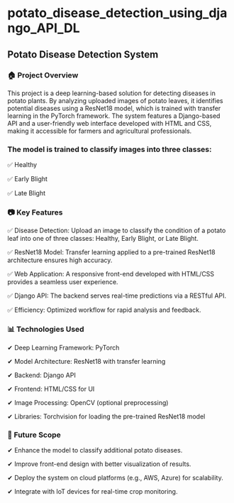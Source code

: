 # potato_disease_detection_using_django_API_DL

## Potato Disease Detection System

### 🏠 Project Overview

This project is a deep learning-based solution for detecting diseases in potato plants. By analyzing uploaded images of potato leaves, it identifies potential diseases using a ResNet18 model, which is trained with transfer learning in the PyTorch framework. The system features a Django-based API and a user-friendly web interface developed with HTML and CSS, making it accessible for farmers and agricultural professionals.

### The model is trained to classify images into three classes:

  ✅ Healthy

  ✅ Early Blight

  ✅ Late Blight

### 📷 Key Features

✅ Disease Detection: Upload an image to classify the condition of a potato leaf into one of three classes: Healthy, Early Blight, or Late Blight.

✅ ResNet18 Model: Transfer learning applied to a pre-trained ResNet18 architecture ensures high accuracy.

✅ Web Application: A responsive front-end developed with HTML/CSS provides a seamless user experience.

✅ Django API: The backend serves real-time predictions via a RESTful API.

✅ Efficiency: Optimized workflow for rapid analysis and feedback.

### 📊 Technologies Used

✔ Deep Learning Framework: PyTorch

✔ Model Architecture: ResNet18 with transfer learning

✔ Backend: Django API

✔ Frontend: HTML/CSS for UI

✔ Image Processing: OpenCV (optional preprocessing)

✔ Libraries: Torchvision for loading the pre-trained ResNet18 model

### 🔄 Future Scope

✔ Enhance the model to classify additional potato diseases.

✔ Improve front-end design with better visualization of results.

✔ Deploy the system on cloud platforms (e.g., AWS, Azure) for scalability.

✔ Integrate with IoT devices for real-time crop monitoring.
